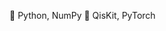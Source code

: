 👀 Python, NumPy
🌱 QisKit, PyTorch

<!---
sky-guy1/sky-guy1 is a ✨ special ✨ repository because its `README.md` (this file) appears on your GitHub profile.
You can click the Preview link to take a look at your changes.
--->
